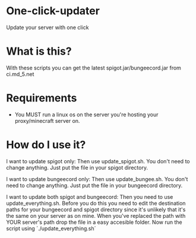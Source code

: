 One-click-updater
=================

Update your server with one click

What is this?
=============

With these scripts you can get the latest spigot.jar/bungeecord.jar from ci.md_5.net

Requirements
============
* You MUST run a linux os on the server you're hosting your proxy/minecraft server on.

How do I use it?
================

I want to update spigot only:
Then use update_spigot.sh.
You don't need to change anything. Just put the file in your spigot directory.

I want to update bungeecord only:
Then use update_bungee.sh.
You don't need to change anything. Just put the file in your bungeecord directory.

I want to update both spigot and bungeecord:
Then you need to use update_everything.sh. Before you do this you need to edit the destination paths for your bungeecord and spigot directory since it's unlikely that it's the same on your server as on mine.
When you've replaced the path with YOUR server's path drop the file in a easy accesible folder.
Now run the script using ´./update_everything.sh´

